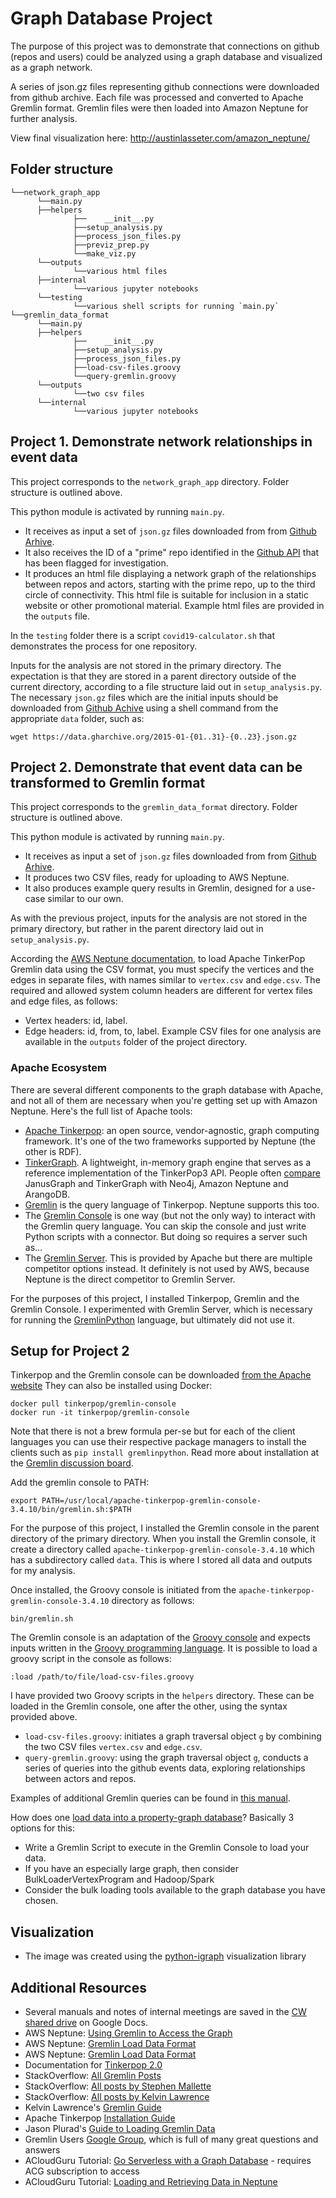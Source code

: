 # Graph Database Project

The purpose of this project was to demonstrate that connections on github (repos and users) could be
analyzed using a graph database and visualized as a graph network.

A series of json.gz files representing github connections were downloaded from github archive.
Each file was processed and converted to Apache Gremlin format. Gremlin files were then loaded
into Amazon Neptune for further analysis.

View final visualization here: http://austinlasseter.com/amazon_neptune/

## Folder structure

```
└──network_graph_app
      └──main.py
      ├──helpers
              ├──    __init__.py
              ├──setup_analysis.py
              ├──process_json_files.py
              ├──previz_prep.py
              └──make_viz.py
      └──outputs
              └──various html files
      ├──internal
              └──various jupyter notebooks
      └──testing
              └──various shell scripts for running `main.py`
└──gremlin_data_format
      └──main.py
      ├──helpers
              ├──    __init__.py
              ├──setup_analysis.py
              ├──process_json_files.py
              ├──load-csv-files.groovy
              └──query-gremlin.groovy
      └──outputs
              └──two csv files
      └──internal
              └──various jupyter notebooks
```

## Project 1. Demonstrate network relationships in event data


This project corresponds to the `network_graph_app` directory. Folder structure is outlined above.

This python module is activated by running `main.py`.

- It receives as input a set of `json.gz` files downloaded from from [Github Arhive](https://api.github.com).
- It also receives the ID of a "prime" repo identified in the [Github API](https://api.github.com) that has been flagged for investigation.
- It produces an html file displaying a network graph of the relationships between repos and actors, starting with the prime repo, up to the third circle of connectivity. This html file is suitable for inclusion in a static website or other promotional material. Example html files are provided in the `outputs` file.

In the `testing` folder there is a script `covid19-calculator.sh` that demonstrates the process for one repository.

Inputs for the analysis are not stored in the primary directory. The expectation is that they are stored in a parent directory outside of the current directory, according to a file structure laid out in `setup_analysis.py`. The necessary `json.gz` files which are the initial inputs should be downloaded from [Github Achive](https://www.gharchive.org/) using a shell command from the appropriate `data` folder, such as:

```
wget https://data.gharchive.org/2015-01-{01..31}-{0..23}.json.gz
```




## Project 2. Demonstrate that event data can be transformed to Gremlin format

This project corresponds to the `gremlin_data_format` directory. Folder structure is outlined above.

This python module is activated by running `main.py`.

- It receives as input a set of `json.gz` files downloaded from from [Github Arhive](gharchive.org).
- It produces two CSV files, ready for uploading to AWS Neptune.
- It also produces example query results in Gremlin, designed for a use-case similar to our own.

As with the previous project, inputs for the analysis are not stored in the primary directory, but rather in the parent directory laid out in `setup_analysis.py`.

According the [AWS Neptune documentation](https://docs.aws.amazon.com/neptune/latest/userguide/bulk-load-tutorial-format-gremlin.html), to load Apache TinkerPop Gremlin data using the CSV format, you must specify the vertices and the edges in separate files, with names similar to `vertex.csv` and `edge.csv`. The required and allowed system column headers are different for vertex files and edge files, as follows:

- Vertex headers: id, label.
- Edge headers: id, from, to, label.
Example CSV files for one analysis are available in the `outputs` folder of the project directory.

### Apache Ecosystem

There are several different components to the graph database with Apache, and not all of them are necessary when you're getting set up with Amazon Neptune. Here's the full list of Apache tools:

- [Apache Tinkerpop](http://tinkerpop.apache.org/): an open source, vendor-agnostic, graph computing framework. It's one of the two frameworks supported by Neptune (the other is RDF).
- [TinkerGraph](https://github.com/tinkerpop/blueprints/wiki/TinkerGraph). A lightweight, in-memory graph engine that serves as a reference implementation of the TinkerPop3 API. People often [compare]((https://db-engines.com/en/system/JanusGraph%3BTinkerGraph)) JanusGraph and TinkerGraph with Neo4j, Amazon Neptune and ArangoDB.
- [Gremlin](https://tinkerpop.apache.org/gremlin.html) is the query language of Tinkerpop. Neptune supports this too.
- The [Gremlin Console](https://tinkerpop.apache.org/docs/current/tutorials/the-gremlin-console/) is one way (but not the only way) to interact with the Gremlin query language. You can skip the console and just write Python scripts with a connector. But doing so requires a server such as...
- The [Gremlin Server](https://tinkerpop.apache.org/docs/current/reference/#connecting-gremlin-server). This is provided by Apache but there are multiple competitor options instead. It definitely is not used by AWS, because Neptune is the direct competitor to Gremlin Server.

For the purposes of this project, I installed Tinkerpop, Gremlin and the Gremlin Console. I experimented with Gremlin Server, which is necessary for running the [GremlinPython](https://pypi.org/project/gremlinpython/) language, but ultimately did not use it.

## Setup for Project 2

Tinkerpop and the Gremlin console can be downloaded [from the Apache website](https://tinkerpop.apache.org/) They can also be installed using Docker:

```
docker pull tinkerpop/gremlin-console
docker run -it tinkerpop/gremlin-console
```

Note that there is not a brew formula per-se but for each of the client languages you can use their respective package managers to install the clients such as `pip install gremlinpython`. Read more about installation at the [Gremlin discussion board](https://groups.google.com/g/gremlin-users/c/uyvVjw5UecA/m/01TZjkx7AwAJ).

Add the gremlin console to PATH:

```
export PATH=/usr/local/apache-tinkerpop-gremlin-console-3.4.10/bin/gremlin.sh:$PATH
```

For the purpose of this project, I installed the Gremlin console in the parent directory of the primary directory. When you install the Gremlin console, it create a directory called `apache-tinkerpop-gremlin-console-3.4.10` which has a subdirectory called `data`. This is where I stored all data and outputs for my analysis.

Once installed, the Groovy console is initiated from the `apache-tinkerpop-gremlin-console-3.4.10` directory as follows:

```
bin/gremlin.sh
```

The Gremlin console is an adaptation of the [Groovy console](https://groovyconsole.appspot.com/) and expects inputs written in the [Groovy programming language](https://groovy-lang.org/). It is possible to load a groovy script in the console as follows:

```
:load /path/to/file/load-csv-files.groovy
```

I have provided two Groovy scripts in the `helpers` directory. These can be loaded in the Gremlin console, one after the other, using the syntax provided above.

- `load-csv-files.groovy`: initiates a graph traversal object `g` by combining the two CSV files `vertex.csv` and `edge.csv`.
- `query-gremlin.groovy`: using the graph traversal object `g`, conducts a series of queries into the github events data, exploring relationships between actors and repos.

Examples of additional Gremlin queries can be found in [this manual](https://dkuppitz.github.io/gremlin-cheat-sheet/101.html).

How does one [load data into a property-graph database](https://stackoverflow.com/questions/50043311/gremlin-server-create-a-graph-by-loading-data-from-csv-files-from-gremlin-python)? Basically 3 options for this:

- Write a Gremlin Script to execute in the Gremlin Console to load your data.
- If you have an especially large graph, then consider BulkLoaderVertexProgram and Hadoop/Spark
- Consider the bulk loading tools available to the graph database you have chosen.


## Visualization

- The image was created using the [python-igraph](https://igraph.org/python/) visualization library

## Additional Resources

- Several manuals and notes of internal meetings are saved in the [CW shared drive](https://drive.google.com/drive/folders/1hcbdBPz9fsMzf2Av_76KNN46BVZoDUFj?usp=sharing) on Google Docs.
- AWS Neptune: [Using Gremlin to Access the Graph](https://docs.aws.amazon.com/neptune/latest/userguide/get-started-graph-gremlin.html)
- AWS Neptune: [Gremlin Load Data Format](https://docs.aws.amazon.com/neptune/latest/userguide/bulk-load-tutorial-format-gremlin.html)
- AWS Neptune: [Gremlin Load Data Format](https://docs.aws.amazon.com/neptune/latest/userguide/bulk-load-tutorial-format-gremlin.html)
- Documentation for [Tinkerpop 2.0](http://gremlindocs.spmallette.documentup.com/)
- StackOverflow: [All Gremlin Posts](https://stackoverflow.com/search?q=gremlin&s=e7fc6177-dda7-4681-b3b7-16b6888d618a)
- StackOverflow: [All posts by Stephen Mallette](https://stackoverflow.com/users/1831717/stephen-mallette)
- StackOverflow: [All posts by Kelvin Lawrence](https://stackoverflow.com/users/5442034/kelvin-lawrence)
- Kelvin Lawrence's [Gremlin Guide](https://kelvinlawrence.net/book/Gremlin-Graph-Guide.html#stddev)
- Apache Tinkerpop [Installation Guide](https://drive.google.com/file/d/1w5BROGS5cs6O7EwmYD8wUSYqmVjNex8B/view?usp=sharing)
- Jason Plurad's [Guide to Loading Gremlin Data](https://drive.google.com/file/d/1058gSLPHkbsAbngsyaw1pmKmtImDZUPM/view?usp=sharing)
- Gremlin Users [Google Group](https://groups.google.com/g/gremlin-users/), which is full of many great questions and answers
- ACloudGuru Tutorial: [Go Serverless with a Graph Database](https://acloudguru.com/course/go-serverless-with-a-graph-database) - requires ACG subscription to access
- ACloudGuru Tutorial: [Loading and Retrieving Data in Neptune](https://acloudguru.com/hands-on-labs/loading-and-retrieving-data-in-neptune)
